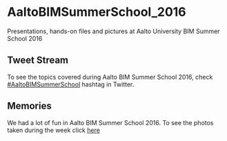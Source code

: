 # AaltoBIMSummerSchool_2016
Presentations, hands-on files and pictures at Aalto University BIM Summer School 2016

## Tweet Stream
To see the topics covered during Aalto BIM Summer School 2016, check [#AaltoBIMSummerSchool](https://twitter.com/hashtag/aaltobimsummerschool?src=hash) hashtag in Twitter.

## Memories
We had a lot of fun in Aalto BIM Summer School 2016. To see the photos taken during the week click [here](https://drive.google.com/folderview?id=0B_259LN_akRBaTFnTkdra2pPa2c&usp=drive_web&tid=0B_259LN_akRBZVVQQTFoLV9wazg)
